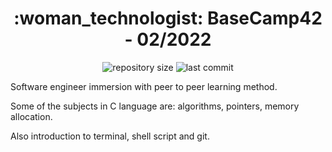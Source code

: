 <h1 align="center">
  :woman_technologist: BaseCamp42 - 02/2022
</h1>

<p align="center">
  <img alt="repository size" src="https://img.shields.io/github/repo-size/angelasoler/BaseCamp42-2022">

  <img alt="last commit" src="https://img.shields.io/github/last-commit/angelasoler/BaseCamp42-2022">
</p>

Software engineer immersion with peer to peer  learning method.

Some of the subjects in C language are: algorithms, pointers, memory allocation.

Also introduction to terminal, shell script and git.
